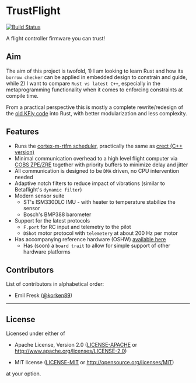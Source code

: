 # TrustFlight

[![Build Status](https://travis-ci.org/korken89/trustflight_firmware.svg?branch=master)](https://travis-ci.org/korken89/trustflight_firmware)

A flight controller firmware you can trust!

## Aim

The aim of this project is twofold, 1) I am looking to learn Rust and how its `borrow checker` can be applied in embedded design to constrain and guide, while 2) I want to compare `Rust vs latest C++`, especially in the metaprogramming functionality when it comes to enforcing constraints at compile time.

From a practical perspective this is mostly a complete rewrite/redesign of the [old KFly code](https://github.com/korken89/kfly_firmware) into Rust, with better modularization and less complexity.

## Features

* Runs the [cortex-m-rtfm scheduler](https://github.com/japaric/cortex-m-rtfm), practically the same as [crect (C++ version)](https://github.com/korken89/crect)
* Minimal communication overhead to a high level flight computer via [COBS ZPE/ZRE](https://tools.ietf.org/html/draft-ietf-pppext-cobs-00) together with priority buffers to minimize delay and jitter
* All communication is designed to be `DMA` driven, no CPU intervention needed
* Adaptive notch filters to reduce impact of vibrations (similar to Betaflight's `dynamic filter`)
* Modern sensor suite
	* ST's ISM330DLC IMU - with heater to temperature stabilize the sensor
	* Bosch's BMP388 barometer
* Support for the latest protocols
	* `F.port` for RC input and telemetry to the pilot
	* `DShot` motor protocol with `telemetery` at about 200 Hz per motor
* Has accompanying reference hardware (OSHW) [available here](https://github.com/korken89/trustflight_hardware)
	* Has (soon) a `board trait` to allow for simple support of other hardware platforms


## Contributors

List of contributors in alphabetical order:

* Emil Fresk ([@korken89](https://github.com/korken89))

---

## License

Licensed under either of

- Apache License, Version 2.0 ([LICENSE-APACHE](LICENSE-APACHE) or
  http://www.apache.org/licenses/LICENSE-2.0)

- MIT license ([LICENSE-MIT](LICENSE-MIT) or http://opensource.org/licenses/MIT)

at your option.


